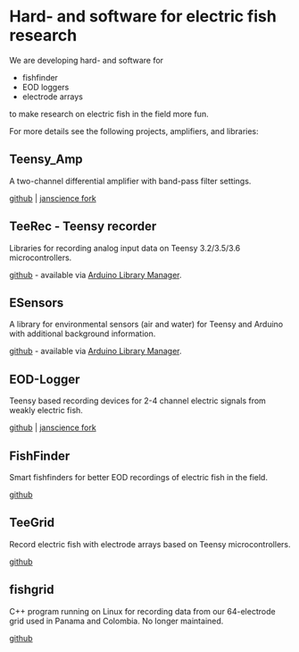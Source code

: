 # Hard- and software for electric fish research

We are developing hard- and software for

- fishfinder
- EOD loggers
- electrode arrays

to make research on electric fish in the field more fun.

For more details see the following projects, amplifiers, and libraries:


## Teensy_Amp

A two-channel differential amplifier with band-pass filter settings.

[github](https://github.com/muchaste/Teensy_Amp) |
[janscience fork](https://github.com/janscience/Teensy_Amp)


## TeeRec - Teensy recorder

Libraries for recording analog input data on Teensy 3.2/3.5/3.6
microcontrollers.

[github](https://github.com/janscience/TeeRec) - available via [Arduino
Library Manager](https://github.com/arduino/library-registry).


## ESensors

A library for environmental sensors (air and water) for Teensy and
Arduino with additional background information.

[github](https://github.com/janscience/ESensors) - available via [Arduino Library Manager](https://github.com/arduino/library-registry).


## EOD-Logger

Teensy based recording devices for 2-4 channel electric signals from
weakly electric fish.

[github](https://github.com/muchaste/EOD-Logger) |
[janscience fork](https://github.com/janscience/EOD-Logger)


## FishFinder

Smart fishfinders for better EOD recordings of electric fish in the field.

[github](https://github.com/janscience/FishFinder)


## TeeGrid

Record electric fish with electrode arrays based on Teensy
microcontrollers.

[github](https://github.com/janscience/TeeGrid)


## fishgrid

C++ program running on Linux for recording data from our 64-electrode
grid used in Panama and Colombia. No longer maintained.

[github](https://github.com/bendalab/fishgrid)